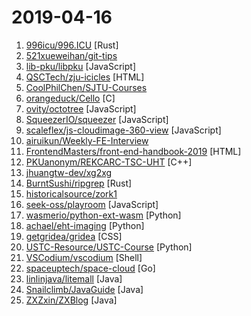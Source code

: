 # 2019-04-16

1. [996icu/996.ICU](https://github.com/996icu/996.ICU "Repo for counting stars and contributing. Press F to pay respect to glorious developers.") [Rust]
2. [521xueweihan/git-tips](https://github.com/521xueweihan/git-tips "Git的奇技淫巧") 
3. [lib-pku/libpku](https://github.com/lib-pku/libpku "贵校课程资料民间整理") [JavaScript]
4. [QSCTech/zju-icicles](https://github.com/QSCTech/zju-icicles "浙江大学课程攻略共享计划") [HTML]
5. [CoolPhilChen/SJTU-Courses](https://github.com/CoolPhilChen/SJTU-Courses "上海交通大学课程资料分享") 
6. [orangeduck/Cello](https://github.com/orangeduck/Cello "Higher level programming in C") [C]
7. [ovity/octotree](https://github.com/ovity/octotree "GitHub code tree on steroids") [JavaScript]
8. [SqueezerIO/squeezer](https://github.com/SqueezerIO/squeezer "Squeezer Framework - Build serverless dApps") [JavaScript]
9. [scaleflex/js-cloudimage-360-view](https://github.com/scaleflex/js-cloudimage-360-view "Engage your customers with a stunning 360 view of your products") [JavaScript]
10. [airuikun/Weekly-FE-Interview](https://github.com/airuikun/Weekly-FE-Interview "每周十道前端大厂面试题，并收集大家在大厂面试中遇到的难题，一起共同成长。") 
11. [FrontendMasters/front-end-handbook-2019](https://github.com/FrontendMasters/front-end-handbook-2019 "[Book] 2019 edition of our front-end development handbook") [HTML]
12. [PKUanonym/REKCARC-TSC-UHT](https://github.com/PKUanonym/REKCARC-TSC-UHT "清华大学计算机系课程攻略 Guidance for courses in Department of Computer Science and Technology, Tsinghua University") [C++]
13. [jhuangtw-dev/xg2xg](https://github.com/jhuangtw-dev/xg2xg "by ex-googlers, for ex-googlers - a lookup table of similar tech & services") 
14. [BurntSushi/ripgrep](https://github.com/BurntSushi/ripgrep "ripgrep recursively searches directories for a regex pattern") [Rust]
15. [historicalsource/zork1](https://github.com/historicalsource/zork1 "Zork I (Microcomputer Version) by Infocom") 
16. [seek-oss/playroom](https://github.com/seek-oss/playroom "Design with JSX, powered by your own component library.") [JavaScript]
17. [wasmerio/python-ext-wasm](https://github.com/wasmerio/python-ext-wasm "🐍🕸 Python extension to run WebAssembly binaries.") [Python]
18. [achael/eht-imaging](https://github.com/achael/eht-imaging "Imaging, analysis, and simulation software for radio interferometry") [Python]
19. [getgridea/gridea](https://github.com/getgridea/gridea "✍️一个静态博客写作客户端 (A static blog writing client)") [CSS]
20. [USTC-Resource/USTC-Course](https://github.com/USTC-Resource/USTC-Course "❤️中国科学技术大学课程资源") [Python]
21. [VSCodium/vscodium](https://github.com/VSCodium/vscodium "binary releases of VS Code without MS branding/telemetry/licensing") [Shell]
22. [spaceuptech/space-cloud](https://github.com/spaceuptech/space-cloud "Space Cloud is an open source, web server that provides instant Realtime APIs on any database of your choice. Build highly scalable apps with the agility of a prototype!") [Go]
23. [linlinjava/litemall](https://github.com/linlinjava/litemall "又一个小商城。litemall = Spring Boot后端 + Vue管理员前端 + 微信小程序用户前端") [Java]
24. [Snailclimb/JavaGuide](https://github.com/Snailclimb/JavaGuide "【Java学习+面试指南】 一份涵盖大部分Java程序员所需要掌握的核心知识。") [Java]
25. [ZXZxin/ZXBlog](https://github.com/ZXZxin/ZXBlog "记录各种学习笔记(算法、Java、数据库、并发......)") [Java]
